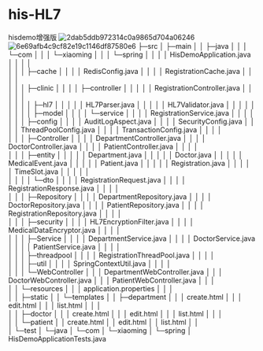 # his-HL7
hisdemo增强版
![2dab5ddb972314c0a9865d704a06246](https://github.com/user-attachments/assets/ebb3c5e4-e6dd-489c-9d55-8ae31cd96ad6)
![6e69afb4c9cf82e19c1146df87580e6](https://github.com/user-attachments/assets/c88cc68a-48a4-416b-a86b-def088f82f25)
├─src
│  ├─main
│  │  ├─java
│  │  │  └─com
│  │  │      └─xiaoming
│  │  │          └─spring
│  │  │              │  HisDemoApplication.java
│  │  │              │  
│  │  │              ├─cache
│  │  │              │      RedisConfig.java
│  │  │              │      RegistrationCache.java
│  │  │              │      
│  │  │              ├─clinic
│  │  │              │  ├─controller
│  │  │              │  │      RegistrationController.java
│  │  │              │  │      
│  │  │              │  ├─hl7
│  │  │              │  │      HL7Parser.java
│  │  │              │  │      HL7Validator.java
│  │  │              │  │      
│  │  │              │  ├─model
│  │  │              │  └─service
│  │  │              │          RegistrationService.java
│  │  │              │          
│  │  │              ├─config
│  │  │              │      AuditLogAspect.java
│  │  │              │      SecurityConfig.java
│  │  │              │      ThreadPoolConfig.java
│  │  │              │      TransactionConfig.java
│  │  │              │      
│  │  │              ├─Controller
│  │  │              │      DepartmentController.java
│  │  │              │      DoctorController.java
│  │  │              │      PatientController.java
│  │  │              │      
│  │  │              ├─entity
│  │  │              │  │  Department.java
│  │  │              │  │  Doctor.java
│  │  │              │  │  MedicalEvent.java
│  │  │              │  │  Patient.java
│  │  │              │  │  Registration.java
│  │  │              │  │  TimeSlot.java
│  │  │              │  │  
│  │  │              │  └─dto
│  │  │              │          RegistrationRequest.java
│  │  │              │          RegistrationResponse.java
│  │  │              │          
│  │  │              ├─Repository
│  │  │              │      DepartmentRepository.java
│  │  │              │      DoctorRepository.java
│  │  │              │      PatientRepository.java
│  │  │              │      RegistrationRepository.java
│  │  │              │      
│  │  │              ├─security
│  │  │              │      HL7EncryptionFilter.java
│  │  │              │      MedicalDataEncryptor.java
│  │  │              │      
│  │  │              ├─Service
│  │  │              │      DepartmentService.java
│  │  │              │      DoctorService.java
│  │  │              │      PatientService.java
│  │  │              │      
│  │  │              ├─threadpool
│  │  │              │      RegistrationThreadPool.java
│  │  │              │      
│  │  │              ├─util
│  │  │              │      SpringContextUtil.java
│  │  │              │      
│  │  │              └─WebController
│  │  │                      DepartmentWebController.java
│  │  │                      DoctorWebController.java
│  │  │                      PatientWebController.java
│  │  │                      
│  │  └─resources
│  │      │  application.properties
│  │      │  
│  │      ├─static
│  │      └─templates
│  │          ├─department
│  │          │      create.html
│  │          │      edit.html
│  │          │      list.html
│  │          │      
│  │          ├─doctor
│  │          │      create.html
│  │          │      edit.html
│  │          │      list.html
│  │          │      
│  │          └─patient
│  │                  create.html
│  │                  edit.html
│  │                  list.html
│  │                  
│  └─test
│      └─java
│          └─com
│              └─xiaoming
│                  └─spring
│                          HisDemoApplicationTests.java
